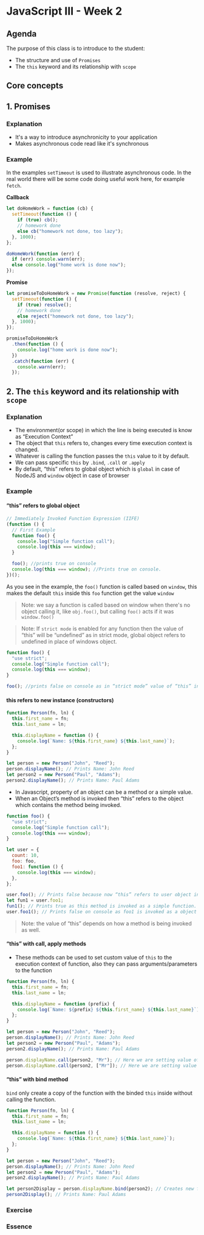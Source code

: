 # JavaScript III - Week 2

## Agenda

The purpose of this class is to introduce to the student:

- The structure and use of `Promises`
- The `this` keyword and its relationship with `scope`

## Core concepts

## 1. Promises

### Explanation

- It's a way to introduce asynchronicity to your application
- Makes asynchronous code read like it's synchronous

### Example

In the examples `setTimeout` is used to illustrate asynchronous code. In the real world there will be some code doing useful work here, for example `fetch`.

**Callback**

```javascript
let doHomeWork = function (cb) {
  setTimeout(function () {
    if (true) cb();
    // homework done
    else cb("homework not done, too lazy");
  }, 1000);
};

doHomeWork(function (err) {
  if (err) console.warn(err);
  else console.log("home work is done now");
});
```

**Promise**

```javascript
let promiseToDoHomeWork = new Promise(function (resolve, reject) {
  setTimeout(function () {
    if (true) resolve();
    // homework done
    else reject("homework not done, too lazy");
  }, 1000);
});

promiseToDoHomeWork
  .then(function () {
    console.log("home work is done now");
  })
  .catch(function (err) {
    console.warn(err);
  });
```

## 2. The `this` keyword and its relationship with `scope`

### Explanation

- The environment(or scope) in which the line is being executed is know as “Execution Context”
- The object that `this` refers to, changes every time execution context is changed.
- Whatever is calling the function passes the `this` value to it by default.
- We can pass specific `this` by `.bind`, `.call` or `.apply`
- By default, “this” refers to global object which is `global` in case of NodeJS and `window` object in case of browser

### Example

#### “this” refers to global object

```javascript
// Immediately Invoked Function Expression (IIFE)
(function () {
  // First Example
  function foo() {
    console.log("Simple function call");
    console.log(this === window);
  }

  foo(); //prints true on console
  console.log(this === window); //Prints true on console.
})();
```

As you see in the example, the `foo()` function is called based on `window`, this makes the default `this` inside this `foo` function get the value `window`

> Note: we say a function is called based on window when there's no object calling it, like `obj.foo()`, but calling `foo()` acts if it was `window.foo()`

> Note: If `strict mode` is enabled for any function then the value of “this” will be “undefined” as in strict mode, global object refers to undefined in place of windows object.

```javascript
function foo() {
  "use strict";
  console.log("Simple function call");
  console.log(this === window);
}

foo(); //prints false on console as in “strict mode” value of “this” in global execution context is undefined.
```

#### this refers to new instance (constructors)

```javascript
function Person(fn, ln) {
  this.first_name = fn;
  this.last_name = ln;

  this.displayName = function () {
    console.log(`Name: ${this.first_name} ${this.last_name}`);
  };
}

let person = new Person("John", "Reed");
person.displayName(); // Prints Name: John Reed
let person2 = new Person("Paul", "Adams");
person2.displayName(); // Prints Name: Paul Adams
```

- In Javascript, property of an object can be a method or a simple value.
- When an Object’s method is invoked then “this” refers to the object which contains the method being invoked.

```javascript
function foo() {
  "use strict";
  console.log("Simple function call");
  console.log(this === window);
}

let user = {
  count: 10,
  foo: foo,
  foo1: function () {
    console.log(this === window);
  },
};

user.foo(); // Prints false because now “this” refers to user object instead of global object.
let fun1 = user.foo1;
fun1(); // Prints true as this method is invoked as a simple function.
user.foo1(); // Prints false on console as foo1 is invoked as a object’s method
```

> Note: the value of “this” depends on how a method is being invoked as well.

#### “this” with call, apply methods

- These methods can be used to set custom value of `this` to the execution context of function, also they can pass arguments/parameters to the function

```javascript
function Person(fn, ln) {
  this.first_name = fn;
  this.last_name = ln;

  this.displayName = function (prefix) {
    console.log(`Name: ${prefix} ${this.first_name} ${this.last_name}`);
  };
}

let person = new Person("John", "Reed");
person.displayName(); // Prints Name: John Reed
let person2 = new Person("Paul", "Adams");
person2.displayName(); // Prints Name: Paul Adams

person.displayName.call(person2, "Mr"); // Here we are setting value of this to be person2 object
person.displayName.call(person2, ["Mr"]); // Here we are setting value of this to be person2 object
```

#### “this” with bind method

`bind` only create a copy of the function with the binded `this` inside without calling the function.

```javascript
function Person(fn, ln) {
  this.first_name = fn;
  this.last_name = ln;

  this.displayName = function () {
    console.log(`Name: ${this.first_name} ${this.last_name}`);
  };
}

let person = new Person("John", "Reed");
person.displayName(); // Prints Name: John Reed
let person2 = new Person("Paul", "Adams");
person2.displayName(); // Prints Name: Paul Adams

let person2Display = person.displayName.bind(person2); // Creates new function with value of “this” equals to person2 object
person2Display(); // Prints Name: Paul Adams
```

### Exercise

### Essence
